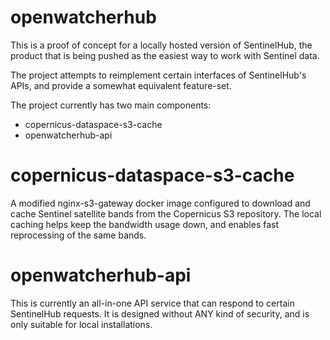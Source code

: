 # openwatcherhub
This is a proof of concept for a locally hosted version of SentinelHub, the product that is being pushed as the easiest way to work with Sentinel data.

The project attempts to reimplement certain interfaces of SentinelHub's APIs, and provide a somewhat equivalent feature-set.

The project currently has two main components:
 - copernicus-dataspace-s3-cache
 - openwatcherhub-api


 # copernicus-dataspace-s3-cache
 A modified nginx-s3-gateway docker image configured to download and cache Sentinel satellite bands from the Copernicus S3 repository.
 The local caching helps keep the bandwidth usage down, and enables fast reprocessing of the same bands.

 # openwatcherhub-api
 This is currently an all-in-one API service that can respond to certain SentinelHub requests.
 It is designed without ANY kind of security, and is only suitable for local installations.